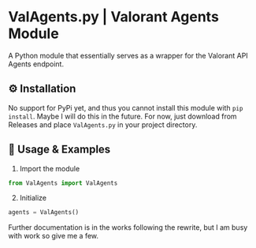 # ValAgents.py | Valorant Agents Module

A Python module that essentially serves as a wrapper for the Valorant API Agents endpoint.

## ⚙️ Installation

No support for PyPi yet, and thus you cannot install this module with `pip install`. Maybe I will do this in the future.
For now, just download from Releases and place `ValAgents.py` in your project directory.

## 🔧 Usage & Examples

1) Import the module
```py
from ValAgents import ValAgents
```
2) Initialize
```py
agents = ValAgents()
```



Further documentation is in the works following the rewrite, but I am busy with work so give me a few.
